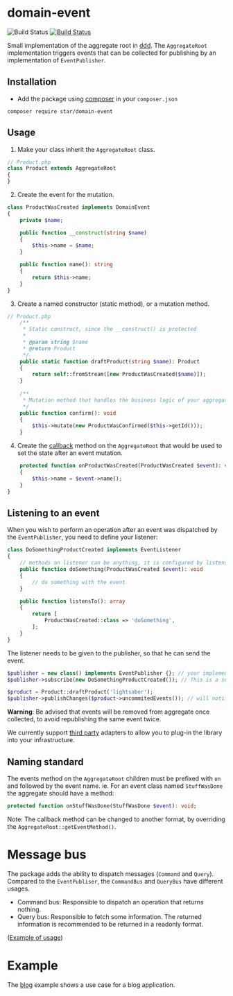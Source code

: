 # domain-event

![Build Status](https://github.com/yvoyer/php-state/actions/workflows/php.yml/badge.svg)
[![Build Status](https://travis-ci.org/yvoyer/domain-event.svg)](https://travis-ci.org/yvoyer/domain-event)

Small implementation of the aggregate root in [ddd](https://en.wikipedia.org/wiki/Domain-driven_design). 
The `AggregateRoot` implementation triggers events that can be collected for publishing by an implementation of `EventPublisher`.

## Installation

* Add the package using [composer](https://getcomposer.org/) in your `composer.json`

`composer require star/domain-event`

## Usage

1. Make your class inherit the `AggregateRoot` class.

```php
// Product.php
class Product extends AggregateRoot
{
}
```

2. Create the event for the mutation.

```php
class ProductWasCreated implements DomainEvent
{
    private $name;

    public function __construct(string $name)
    {
        $this->name = $name;
    }

    public function name(): string
    {
        return $this->name;
    }
}
```

3. Create a named constructor (static method), or a mutation method.

```php
// Product.php
    /**
     * Static construct, since the __construct() is protected
     *
     * @param string $name
     * @return Product
     */
    public static function draftProduct(string $name): Product
    {
        return self::fromStream([new ProductWasCreated($name)]);
    }
    
    /**
     * Mutation method that handles the business logic of your aggregate
     */
    public function confirm(): void
    {
        $this->mutate(new ProductWasConfirmed($this->getId()));
    }
```

4. Create the [callback](#naming-standard) method on the `AggregateRoot` that would be used to set the state after an event mutation.

```php
    protected function onProductWasCreated(ProductWasCreated $event): void
    {
        $this->name = $event->name();
    }
}
```

## Listening to an event

When you wish to perform an operation after an event was dispatched by the `EventPublisher`, you need to define your listener:
 
```php
class DoSomethingProductCreated implements EventListener
{
    // methods on listener can be anything, it is configured by listensTo
    public function doSomething(ProductWasCreated $event): void
    {
        // do something with the event
    }

    public function listensTo(): array
    {
        return [
            ProductWasCreated::class => 'doSomething',
        ];
    }
}
```

The listener needs to be given to the publisher, so that he can send the event.

```php
$publisher = new class() implements EventPublisher {}; // your implementation choice
$publisher->subscribe(new DoSomethingProductCreated()); // This is a subscriber that listens to the ProductWasCreated event

$product = Product::draftProduct('lightsaber');
$publisher->publishChanges($product->uncommitedEvents()); // will notify the listener and call the DoSomethingProductCreated::doSomething() method
```

**Warning**: Be advised that events will be removed from aggregate once collected, to avoid republishing the same event twice.

We currently support [third party](/docs/ports.md) adapters to allow you to plug-in the library into your infrastructure.

## Naming standard

The events method on the `AggregateRoot` children must be prefixed with `on` and followed by
the event name. ie. For an event class named `StuffWasDone` the aggregate should have a method:

```php
protected function onStuffWasDone(StuffWasDone $event): void;
```

Note: The callback method can be changed to another format, by overriding the `AggregateRoot::getEventMethod()`.

# Message bus

The package adds the ability to dispatch messages (`Command` and `Query`). Compared to the `EventPubliser`, the
 `CommandBus` and `QueryBus` have different usages.
 
* Command bus: Responsible to dispatch an operation that returns nothing. 
* Query bus: Responsible to fetch some information. The returned information is recommended to be returned in a readonly format.

([Example of usage](/examples/Blog/Application/Http/Controller/PostController.php))
 
# Example

The [blog](/examples/blog.phpt) example shows a use case for a blog application.
